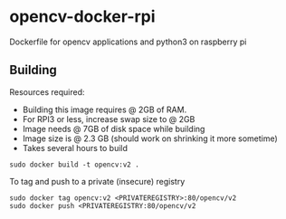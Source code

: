 # opencv-docker-rpi
Dockerfile for opencv applications and python3 on raspberry pi

## Building

Resources required:

* Building this image requires @ 2GB of RAM.
* For RPI3 or less, increase swap size to @ 2GB
* Image needs @ 7GB of disk space while building
* Image size is @ 2.3 GB (should work on shrinking it more sometime)
* Takes several hours to build

```
sudo docker build -t opencv:v2 .
```

To tag and push to a private (insecure) registry
```
sudo docker tag opencv:v2 <PRIVATEREGISTRY>:80/opencv/v2
sudo docker push <PRIVATEREGISTRY:80/opencv/v2
```
